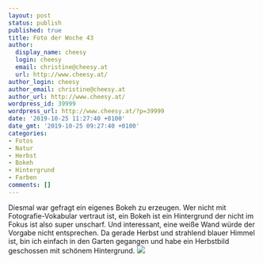 ```yaml
---
layout: post
status: publish
published: true
title: Foto der Woche 43
author:
  display_name: cheesy
  login: cheesy
  email: christine@cheesy.at
  url: http://www.cheesy.at/
author_login: cheesy
author_email: christine@cheesy.at
author_url: http://www.cheesy.at/
wordpress_id: 39999
wordpress_url: http://www.cheesy.at/?p=39999
date: '2019-10-25 11:27:40 +0100'
date_gmt: '2019-10-25 09:27:40 +0100'
categories:
- Fotos
- Natur
- Herbst
- Bokeh
- Hintergrund
- Farben
comments: []
---
```

Diesmal war gefragt ein eigenes Bokeh zu erzeugen. Wer nicht mit Fotografie-Vokabular vertraut ist, ein Bokeh ist ein Hintergrund der nicht im Fokus ist also super unscharf. Und interessant, eine weiße Wand würde der Vorgabe nicht entsprechen. Da gerade Herbst und strahlend blauer Himmel ist, bin ich einfach in den Garten gegangen und habe ein Herbstbild geschossen mit schönem Hintergrund.
[![](http://www.cheesy.at/wp-content/uploads/43-52-Create-your-own-bokeh.jpg)](http://www.cheesy.at/fotos/spiele/projekt365-und-andere-projekte/project-52-wochen-in-2019/)
